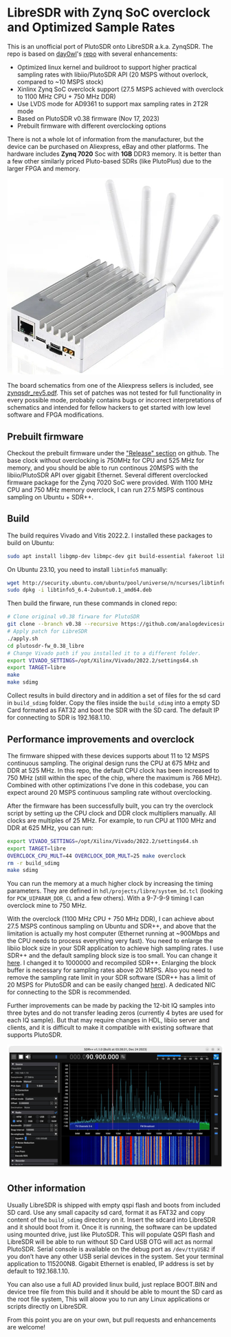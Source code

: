 # LibreSDR with Zynq SoC overclock and Optimized Sample Rates

This is an unofficial port of PlutoSDR onto LibreSDR a.k.a. ZynqSDR.
The repo is based on [day0wl](https://github.com/day0wl)'s [repo](https://github.com/day0wl/libresdr-fw.git)
with several enhancements:

* Optimized linux kernel and buildroot to support higher practical sampling rates with libiio/PlutoSDR API (20 MSPS without overlock, compared to ~10 MSPS stock)
* Xinlinx Zynq SoC overclock support (27.5 MSPS achieved with overclock to 1100 MHz CPU + 750 MHz DDR)
* Use LVDS mode for AD9361 to support max sampling rates in 2T2R mode
* Based on PlutoSDR v0.38 firmware (Nov 17, 2023)
* Prebuilt firmware with different overclocking options

There is not a whole lot of information from the manufacturer, but the device
can be purchased on Aliexpress, eBay and other platforms. The hardware includes
**Zynq 7020** Soc with **1GB** DDR3 memory. It is better than a few other
similarly priced Pluto-based SDRs (like PlutoPlus) due to the larger FPGA and
memory.

![LibreSDR](./libresdr.jpg)

The board schematics from one of the Aliexpress sellers is included, see
[zynqsdr_rev5.pdf](./zynqsdr_rev5.pdf).  This set of patches was not tested for full functionality
in every possible mode, probably contains bugs or incorrect interpretations of
schematics and intended for fellow hackers to get started with low level
software and FPGA modifications.

## Prebuilt firmware

Checkout the prebuilt firmware under the ["Release"
section](https://github.com/hz12opensource/libresdr/releases) on github.  The
base clock without overclocking is 750MHz for CPU and 525 MHz for memory, and
you should be able to run continous 20MSPS with the libiio/PlutoSDR API over
gigabit Ethernet. Several different overclocked firmware package for the Zynq
7020 SoC were provided. With 1100 MHz CPU and 750 MHz memory overclock, I can
run 27.5 MSPS continous sampling on Ubuntu + SDR++.

## Build

The build requires Vivado and Vitis 2022.2. I installed these packages to build
on Ubuntu:

```sh
sudo apt install libgmp-dev libmpc-dev git build-essential fakeroot libncurses5-dev libssl-dev ccache dfu-util u-boot-tools device-tree-compiler mtools bc python3 cpio zip unzip rsync file wget flex bison language-pack-en libtinfo5 x11-utils xvfb dbus-x11 libswt-glx-gtk-4-jni libgtk2.0-0
```

On Ubuntu 23.10, you need to install `libtinfo5` manually:

```sh
wget http://security.ubuntu.com/ubuntu/pool/universe/n/ncurses/libtinfo5_6.4-2ubuntu0.1_amd64.deb
sudo dpkg -i libtinfo5_6.4-2ubuntu0.1_amd64.deb
```

Then build the firware, run these commands in cloned repo:

```sh
# Clone original v0.38 firware for PlutoSDR
git clone --branch v0.38 --recursive https://github.com/analogdevicesinc/plutosdr-fw.git plutosdr-fw_0.38_libre
# Apply patch for LibreSDR
./apply.sh
cd plutosdr-fw_0.38_libre
# Change Vivado path if you installed it to a different folder.
export VIVADO_SETTINGS=/opt/Xilinx/Vivado/2022.2/settings64.sh
export TARGET=libre
make
make sdimg
```

Collect results in build directory and in addition a set of files for the sd
card in `build_sdimg` folder. Copy the files inside the `build_sdimg` into a
empty SD Card formated as FAT32 and boot the SDR with the SD card. The default
IP for connecting to SDR is 192.168.1.10.

## Performance improvements and overclock

The firmware shipped with these devices supports about 11 to 12 MSPS continuous
sampling.  The original design runs the CPU at 675 MHz and DDR at 525 MHz.  In
this repo, the default CPU clock has been increased to 750 MHz (still within
the spec of the chip, where the maximum is 766 MHz).  Combined with other
optimizations I've done in this codebase, you can expect around 20 MSPS
continuous sampling rate without overclocking.

After the firmware has been successfully built, you can try the overclock
script by setting up the CPU clock and DDR clock multipliers manually.  All
clocks are multiples of 25 MHz. For example, to run CPU at 1100 MHz and DDR at
625 MHz, you can run:

```sh
export VIVADO_SETTINGS=/opt/Xilinx/Vivado/2022.2/settings64.sh
export TARGET=libre
OVERCLOCK_CPU_MULT=44 OVERCLOCK_DDR_MULT=25 make overclock
rm -r build_sdimg
make sdimg
```

You can run the memory at a much higher clock by increasing the timing
parameters.  They are defined in `hdl/projects/libre/system_bd.tcl` (looking
for `PCW_UIPARAM_DDR_CL` and a few others). With a 9-7-9-9 timing I can
overclock mine to 750 MHz.

With the overclock (1100 MHz CPU + 750 MHz DDR), I can achieve about 27.5 MSPS
continous sampling on Ubuntu and SDR++, and above that the limitation is
actually my host computer (Ethernet running at ~900Mbps and the CPU needs to
process everything very fast). You need to enlarge the libiio block size in
your SDR application to achieve high sampling rates. I use SDR++ and the
default sampling block size is too small.  You can change it
[here](https://github.com/AlexandreRouma/SDRPlusPlus/blob/b1030cbdfb8b83486beecd0e1085a25fe74f3d85/source_modules/plutosdr_source/src/main.cpp#L236).
I changed it to 1000000 and recompiled SDR++. Enlarging the block buffer is
necessary for sampling rates above 20 MSPS. Also you need to remove the
sampling rate limit in your SDR software (SDR++ has a limit of 20 MSPS for
PlutoSDR and can be easily changed
[here](https://github.com/AlexandreRouma/SDRPlusPlus/blob/b1030cbdfb8b83486beecd0e1085a25fe74f3d85/source_modules/plutosdr_source/src/main.cpp#L46)).
A dedicated NIC for connecting to the SDR is recommended.

Further improvements can be made by packing the 12-bit IQ samples into three
bytes and do not transfer leading zeros (currently 4 bytes are used for each IQ
sample). But that may require changes in HDL, libiio server and clients, and it
is difficult to make it compatible with existing software that supports
PlutoSDR.

![SDR++ and PlutoSDR](sdrpp.jpg)

## Other information

Usually LibreSDR is shipped with empty qspi flash and boots from included SD
card.  Use any small capacity sd card, format it as FAT32 and copy content of
the `build_sdimg` directory on it. Insert the sdcard into LibreSDR and it
should boot from it.  Once it is running, the software can be updated using
mounted drive, just like PlutoSDR.  This will populate QSPI flash and LibreSDR
will be able to run without SD Card USB OTG will act as normal PlutoSDR.
Serial console is available on the debug port as `/dev/ttyUSB2` if you don’t
have any other USB serial devices in the system. Set your terminal application
to 115200N8. Gigabit Ethernet is enabled, IP address is set by default to
192.168.1.10.

You can also use a full AD provided linux build, just replace BOOT.BIN and
device tree file from this build and it should be able to mount the SD card as
the root file system, This will aloow you to run any Linux applications or
scripts directly on LibreSDR.

From this point you are on your own, but pull requests and enhancements are
welcome!

